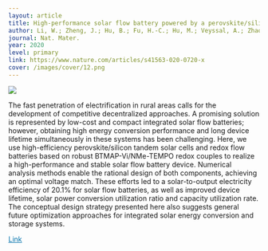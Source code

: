```yaml
---
layout: article
title: High-performance solar flow battery powered by a perovskite/silicon tandem solar cell
author: Li, W.; Zheng, J.; Hu, B.; Fu, H.-C.; Hu, M.; Veyssal, A.; Zhao, Y.; He, J.-H.; Liu, T. L.; Ho-Baillie, A.; Jin, S. 
journal: Nat. Mater.
year: 2020
level: primary
link: https://www.nature.com/articles/s41563-020-0720-x
cover: /images/cover/12.png
---
```


<img class="image image--lg" src="{{ page.cover }}"/>

The fast penetration of electrification in rural areas calls for the development of competitive decentralized approaches. A promising solution is represented by low-cost and compact integrated solar flow batteries; however, obtaining high energy conversion performance and long device lifetime simultaneously in these systems has been challenging. Here, we use high-efficiency perovskite/silicon tandem solar cells and redox flow batteries based on robust BTMAP-Vi/NMe-TEMPO redox couples to realize a high-performance and stable solar flow battery device. Numerical analysis methods enable the rational design of both components, achieving an optimal voltage match. These efforts led to a solar-to-output electricity efficiency of 20.1% for solar flow batteries, as well as improved device lifetime, solar power conversion utilization ratio and capacity utilization rate. The conceptual design strategy presented here also suggests general future optimization approaches for integrated solar energy conversion and storage systems.

<a style="color:#0272AC;" href="{{ page.link }}">Link</a>
